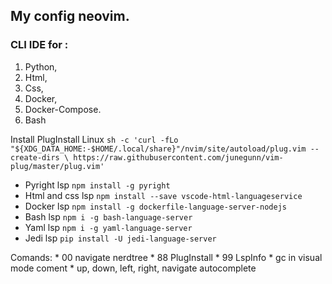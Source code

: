 ## My config neovim.

### CLI IDE for :
1. Python, 
2. Html, 
3. Css, 
4. Docker, 
5. Docker-Compose.
6. Bash


Install PlugInstall Linux `sh -c 'curl -fLo "${XDG_DATA_HOME:-$HOME/.local/share}"/nvim/site/autoload/plug.vim --create-dirs \
       https://raw.githubusercontent.com/junegunn/vim-plug/master/plug.vim'`

* Pyright lsp `npm install -g pyright`
* Html and css lsp `npm install --save vscode-html-languageservice`
* Docker lsp `npm install -g dockerfile-language-server-nodejs`
* Bash lsp `npm i -g bash-language-server`
* Yaml lsp `npm i -g yaml-language-server`
* Jedi lsp `pip install -U jedi-language-server`


Comands:
    * 00 navigate nerdtree
    * 88 PlugInstall 
    * 99 LspInfo
    * gc in visual mode coment
    * up, down, left, right, navigate autocomplete

